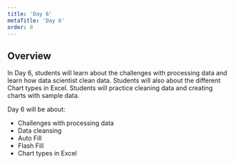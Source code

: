 ```yaml
---
title: 'Day 6'
metaTitle: 'Day 6'
order: 8
---
```


## Overview

In Day 6, students will learn about the challenges with processing data and learn how data scientist clean data. Students will also about the different Chart types in Excel. Students will practice cleaning data and creating charts with sample data.

Day 6 will be about: 

* Challenges with processing data
* Data cleansing
* Auto Fill
* Flash Fill
* Chart types in Excel